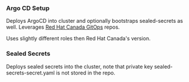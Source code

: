 ### Argo CD Setup

Deploys ArgoCD into cluster and optionally bootstraps sealed-secrets as well. Leverages [Red Hat Canada GitOps](https://github.com/redhat-canada-gitops) repos.

Uses slightly different roles then Red Hat Canada's version.

### Sealed Secrets

Deploys sealed secrets into the cluster, note that private key sealed-secrets-secret.yaml is not stored in the repo.